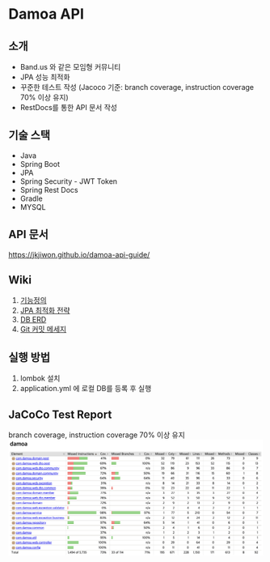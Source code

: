 # Damoa API

## 소개
- Band.us 와 같은 모임형 커뮤니티
- JPA 성능 최적화
- 꾸준한 테스트 작성 (Jacoco 기준: branch coverage, instruction coverage 70% 이상 유지)
- RestDocs를 통한 API 문서 작성

## 기술 스택
- Java
- Spring Boot
- JPA
- Spring Security - JWT Token
- Spring Rest Docs
- Gradle
- MYSQL

## API 문서
https://jkjiwon.github.io/damoa-api-guide/

## Wiki 
1. [기능정의](https://github.com/JKjiwon/damoa/wiki/%5B1%5D.-기능-정의)
2. [JPA 최적화 전략](https://github.com/JKjiwon/damoa/wiki/%5B2%5D.-JPA-성능-최적화-전략)
3. [DB ERD](https://github.com/JKjiwon/damoa/wiki/%5B3%5D.-DB-ERD)
4. [Git 커밋 메세지](https://github.com/JKjiwon/damoa/wiki/%5B4%5D.-Git-커밋-메세지)

## 실행 방법
1. lombok 설치
2. application.yml 에 로컬 DB를 등록 후 실행

## JaCoCo Test Report
branch coverage, instruction coverage 70% 이상 유지
![JacocoTestResult](github-images/jacoco_test_result.png)


